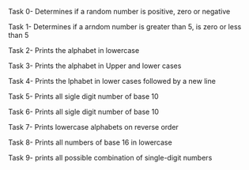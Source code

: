 Task 0- Determines if a random number is positive, zero or negative 

Task 1- Determines if a arndom number is greater than 5, is zero or less than 5

Task 2- Prints the alphabet in lowercase

Task 3- Prints the alphabet in Upper and lower cases

Task 4- Prints the lphabet in lower cases followed by a new line

Task 5- Prints all sigle digit number of base 10 

Task 6- Prints all sigle digit number of base 10 

Task 7- Prints lowercase alphabets on reverse order

Task 8- Prints all numbers of base 16 in lowercase

Task 9- prints all possible combination of single-digit numbers


